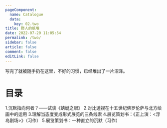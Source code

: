 ```yaml
---
pageComponent:
  name: Catalogue
  data:
    key: 02.two
title: 野人的纸堆
date: 2022-07-20 11:05:54
permalink: /two/
sidebar: false
article: false
comment: false
editLink: false
---
```


写完了就被随手扔在这里，不好的习惯，已经堆出了一片沼泽。

# 目录

1.沉默指向何者？——试谈《蜻蜓之眼》 
2.对比透视在十五世纪佛罗伦萨与北方绘画中的运用
3.理解当态度变成形式展览的三条线索
4.展览策划书：《正上演：<浮岛剧场>》（习作）
5.展览策划书：一种直立的沉默（习作）